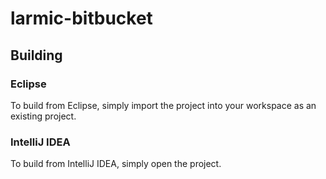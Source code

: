 larmic-bitbucket
=============

Building
--------

### Eclipse

To build from Eclipse, simply import the project into your workspace
as an existing project.

### IntelliJ IDEA

To build from IntelliJ IDEA, simply open the project.